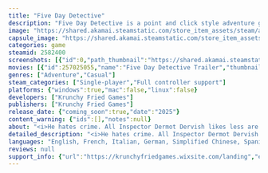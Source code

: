 ```yaml
---
title: "Five Day Detective"
description: "Five Day Detective is a point and click style adventure game featuring multiple murder cases and a twisted sense of humour."
image: "https://shared.akamai.steamstatic.com/store_item_assets/steam/apps/2582400/header.jpg?t=1725728125"
capsule_image: "https://shared.akamai.steamstatic.com/store_item_assets/steam/apps/2582400/capsule_231x87.jpg?t=1725728125"
categories: game
steamid: 2582400
screenshots: [{"id":0,"path_thumbnail":"https://shared.akamai.steamstatic.com/store_item_assets/steam/apps/2582400/ss_0bd82a4bea72e5c9326d4eab7378b14afc1b3cdb.600x338.jpg?t=1725728125","path_full":"https://shared.akamai.steamstatic.com/store_item_assets/steam/apps/2582400/ss_0bd82a4bea72e5c9326d4eab7378b14afc1b3cdb.1920x1080.jpg?t=1725728125"},{"id":1,"path_thumbnail":"https://shared.akamai.steamstatic.com/store_item_assets/steam/apps/2582400/ss_fb1eb8f671efe34a56ea349d1b6684578b1f8c93.600x338.jpg?t=1725728125","path_full":"https://shared.akamai.steamstatic.com/store_item_assets/steam/apps/2582400/ss_fb1eb8f671efe34a56ea349d1b6684578b1f8c93.1920x1080.jpg?t=1725728125"},{"id":2,"path_thumbnail":"https://shared.akamai.steamstatic.com/store_item_assets/steam/apps/2582400/ss_cee9cf97ef8ac41fdc42fec138cc661a9d7d6eda.600x338.jpg?t=1725728125","path_full":"https://shared.akamai.steamstatic.com/store_item_assets/steam/apps/2582400/ss_cee9cf97ef8ac41fdc42fec138cc661a9d7d6eda.1920x1080.jpg?t=1725728125"},{"id":3,"path_thumbnail":"https://shared.akamai.steamstatic.com/store_item_assets/steam/apps/2582400/ss_4ce06ca40d0a4af518034ebf05621639b1bfc0f9.600x338.jpg?t=1725728125","path_full":"https://shared.akamai.steamstatic.com/store_item_assets/steam/apps/2582400/ss_4ce06ca40d0a4af518034ebf05621639b1bfc0f9.1920x1080.jpg?t=1725728125"},{"id":4,"path_thumbnail":"https://shared.akamai.steamstatic.com/store_item_assets/steam/apps/2582400/ss_0f1892b4b2feed15407daabfa596cadc302f7fea.600x338.jpg?t=1725728125","path_full":"https://shared.akamai.steamstatic.com/store_item_assets/steam/apps/2582400/ss_0f1892b4b2feed15407daabfa596cadc302f7fea.1920x1080.jpg?t=1725728125"}]
movies: [{"id":257025055,"name":"Five Day Detective Trailer","thumbnail":"https://shared.akamai.steamstatic.com/store_item_assets/steam/apps/257025055/movie.293x165.jpg?t=1717854183","webm":{"480":"http://video.akamai.steamstatic.com/store_trailers/257025055/movie480_vp9.webm?t=1717854183","max":"http://video.akamai.steamstatic.com/store_trailers/257025055/movie_max_vp9.webm?t=1717854183"},"mp4":{"480":"http://video.akamai.steamstatic.com/store_trailers/257025055/movie480.mp4?t=1717854183","max":"http://video.akamai.steamstatic.com/store_trailers/257025055/movie_max.mp4?t=1717854183"},"highlight":true}]
genres: ["Adventure","Casual"]
steam_categories: ["Single-player","Full controller support"]
platforms: {"windows":true,"mac":false,"linux":false}
developers: ["Krunchy Fried Games"]
publishers: ["Krunchy Fried Games"]
release_date: {"coming_soon":true,"date":"2025"}
content_warning: {"ids":[],"notes":null}
about: "<i>He hates crime. All Inspector Dermot Dervish likes less are early mornings, his boss, and any technology from the last thirty years. But he won’t need any of these. Armed with his trusty notebook, razor wit, and an assistant who’s trying to pretend she’s not a traffic warden, only Dermot can solve a series of shocking and intriguing murders, and bring the city’s criminal scum to justice.<br><br>Or let them go if he thinks they’ve got a good enough reason.</i><br><br><img class=\"bb_img\" src=\"https://shared.akamai.steamstatic.com/store_item_assets/steam/apps/2582400/extras/Description03.png?t=1725728125\" /><br><br>Casual control scheme: Control Inspector Dermot Dervish with keyboard or controller.<br><strong>Update: Traditional point and click mouse gameplay in development.</strong><br>Solve a wide range of puzzles: Features traditional item puzzles, forensic problems, cross examinations and the climactic denouement where you must unmask the killer.<br>Three substantial murder mysteries where the game’s humour belies dark psychology and motives.<br>Full game expected 2025.<br>Solve a range of puzzles including item based problems, computer based forensics, and the climactic denouement where you must unmask the killer.<br>Mood power ups will help you question suspects with empathy, alert you to danger, or give you the assertiveness to not take any crap.<br>Price TBC<br><img class=\"bb_img\" src=\"https://shared.akamai.steamstatic.com/store_item_assets/steam/apps/2582400/extras/Description01.png?t=1725728125\" />"
detailed_description: "<i>He hates crime. All Inspector Dermot Dervish likes less are early mornings, his boss, and any technology from the last thirty years. But he won’t need any of these. Armed with his trusty notebook, razor wit, and an assistant who’s trying to pretend she’s not a traffic warden, only Dermot can solve a series of shocking and intriguing murders, and bring the city’s criminal scum to justice.<br><br>Or let them go if he thinks they’ve got a good enough reason.</i><br><br><img class=\"bb_img\" src=\"https://shared.akamai.steamstatic.com/store_item_assets/steam/apps/2582400/extras/Description03.png?t=1725728125\" /><br><br>Casual control scheme: Control Inspector Dermot Dervish with keyboard or controller.<br><strong>Update: Traditional point and click mouse gameplay in development.</strong><br>Solve a wide range of puzzles: Features traditional item puzzles, forensic problems, cross examinations and the climactic denouement where you must unmask the killer.<br>Three substantial murder mysteries where the game’s humour belies dark psychology and motives.<br>Full game expected 2025.<br>Solve a range of puzzles including item based problems, computer based forensics, and the climactic denouement where you must unmask the killer.<br>Mood power ups will help you question suspects with empathy, alert you to danger, or give you the assertiveness to not take any crap.<br>Price TBC<br><img class=\"bb_img\" src=\"https://shared.akamai.steamstatic.com/store_item_assets/steam/apps/2582400/extras/Description01.png?t=1725728125\" />"
languages: "English, French, Italian, German, Simplified Chinese, Spanish - Latin America, Portuguese - Brazil, Japanese, Russian"
reviews: null
support_info: {"url":"https://krunchyfriedgames.wixsite.com/landing","email":""}
---
```


